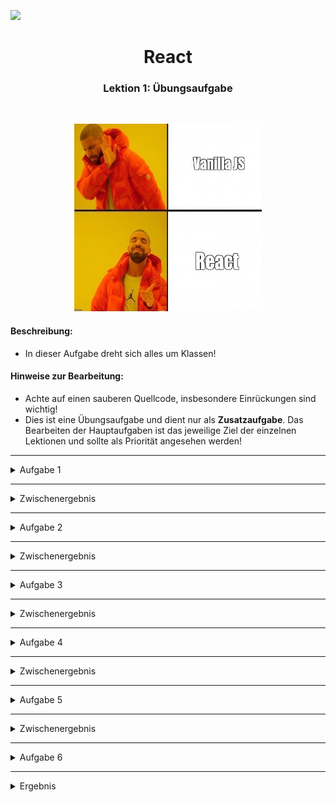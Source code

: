 ![](https://us-central1-progress-markdown.cloudfunctions.net/progress/40)
<h1 align="center">React</h1>
<h3 align="center">Lektion 1: Übungsaufgabe </h3>
<br>

<p align="center">
  <img src="img/meme-react2.jpeg" width="300" height="300"/>
</p>

#### Beschreibung:
- In dieser Aufgabe dreht sich alles um Klassen!

#### Hinweise zur Bearbeitung:

- Achte auf einen sauberen Quellcode, insbesondere Einrückungen sind wichtig!
- Dies ist eine Übungsaufgabe und dient nur als **Zusatzaufgabe**. Das Bearbeiten der
  Hauptaufgaben ist das jeweilige Ziel der einzelnen Lektionen und sollte als Priorität angesehen werden!

---

<details>
<summary>Aufgabe 1</summary>

Für diese Übungsaufgabe werden wir den react-code innerhalb der html-file `react-uebung2` schreiben. Dies funktioniert 
nur innerhalb `<script>`-Tags und wird normalerweise außerhalb der html-file in einer eignen `.js`-file geschrieben.
<br><br>
Schreibe deinen Code nach dem ersten `ToDo` in Zeile 21.
Schreibe eine Funktion `Hallo` die dann `"Hallo React!"` als `return` zurückgeben soll. <br>
**Hinsweis:** Um Hallo React auszugeben, musst du dies in ein `html`-Tag schreiben.  
Zum Beispiel so: 
```
<h1>Hallo React!</h1>
```

</details>

___

<details>
<summary>Zwischenergebnis</summary>

Das Ganze sollte ungefähr so in deiner Konsole aussehen. Stresse dich nicht, wenn es nicht GENAU so bei dir aussieht. Wichtig
ist nur, dass dort eine Textausgabe steht.
>![](img/react-ue2-1.png)

</details>

---

<details>
<summary>Aufgabe 2</summary>

Gehe nun zum nächsten To-Do.  
Schreibe eine `Klasse Tag` die von React.Component erbt (`class Tag extends React.Component`) und ausgibt `Heute ist ein schöner Tag!`. Diese hat keinen Konstruktor. <br>
**Hinweis:** Denke daran, dass du eine render Funktion in der Klasse brauchst! <br>
**Hinweis 2:** Um "Heute ist ein schöner Tag" auszugeben, kannst du dich and er Aufgabe 1 orientieren 


</details>

___

<details>
<summary>Zwischenergebnis</summary>

Das Ganze sollte ungefähr so in deiner Konsole aussehen:
>![](img/react-ue2-2.png)

</details>

---

<details>
<summary>Aufgabe 3</summary>

Nun geht es weiter unter dem nächsten ToDo.  
Schreibe nun eine Funktion mit dem Namen `Hey`. Diese soll deinen Namen mithilfe des Schlüsselwortes `props` in folgender Form ausgeben: `Hey, (dein Name)`. <br>
**Hinweise:** Die Verwendung von `props` in einer Funktion sollte im Header wie folgt aussehen: `function Hey(props) { ... }`. <br>
Und innerhalb des `returns` kannst du so auf die `props` zugreifen: `{props.name}`

</details>

___

<details>
<summary>Zwischenergebnis</summary>

Das Ganze sollte ungefähr so in deiner Konsole aussehen:
>![](img/react-ue2-3.png)

</details>

---

<details>
<summary>Aufgabe 4</summary>

Super gemacht! Gehe nun zum nächsten Abschnitt mit dem nächsten ToDo.  
Schreibe hier eine Funktion mit dem Namen `Wiederholt`. Diese soll mehrere Namen grüßen. Die Namen darfst du frei wählen. <br>
**Hinweis:** An dieser Stelle kannst du die Funktion `hey` aus der Aufgabe zuvor wiederverwenden und diese mehrmals aufrufen.

</details>

___

<details>
<summary>Zwischenergebnis</summary>

Das Ganze sollte ungefähr so in deiner Konsole aussehen.
>![](img/react-ue2-4.png)

</details>

---

<details>
<summary>Aufgabe 5</summary>

Sehr gut! Langsam wirst du immer besser in React! Schreibe nun eine `class Vorname`, welche von React.Component erbt und mithilfe von `props`
deinen Namen in folgendem Satz ausgibt: `Du wirst langsam echt gut in React (dein Name)`.
**Hinweis:** Um `props` in Klassen zu verwenden benutze einfach folgende Zeile in deinem return: `{this.props.name}`

</details>

___

<details>
<summary>Zwischenergebnis</summary>

Das Ganze sollte ungefähr so in deiner Konsole aussehen.
>![](img/react-ue2-5.png)

</details>

---

<details>
<summary>Aufgabe 6</summary>

Fast geschafft! Das ist die letzte Aufgabe! Als allerletztes musst du nun nur noch `ReactDOM.render` schreiben können, so wie es in allen bisherigen Aufgaben vorgegeben war.
An diesen kannst du dich orientieren! :) 

</details>

___

<details>
<summary>Ergebnis</summary>
Wenn all die ToDo´s erledigt sind, sollte folgendes auf der Website angezeigt werden:

>![](img/react-ue2-6.png)

</details>

<br><br>